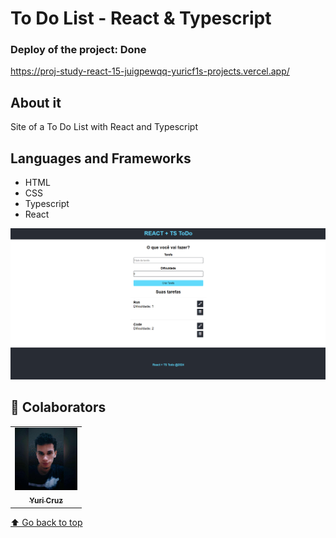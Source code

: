 # To Do List - React & Typescript

<!---Esses são exemplos. Veja https://shields.io para outras pessoas ou para personalizar este conjunto de escudos. Você pode querer incluir dependências, status do projeto e informações de licença aqui--->
### Deploy of the project: Done
https://proj-study-react-15-juigpewqq-yuricf1s-projects.vercel.app/

## About it
Site of a To Do List with React and Typescript

<div id='comeco'>
 </div>

## Languages and Frameworks
- HTML
- CSS
- Typescript
- React

<img src="https://raw.githubusercontent.com/YuriCF1/Proj.Study-React-15/6a6e29bd7bd8f839d6268a6c13ec22ad0d858447/public/Example.png" alt="Imagem do site">

## 🤝 Colaborators

<table>
  <tr>
    <td align="center">
      <a href="https://www.linkedin.com/in/yf19/">
        <img src="https://github.com/YuriCF1/YuriCF1/blob/main/99689063.jpg" width="100px;" alt="Foto do Yuri Cruz no GitHub"/><br>
        <sub>
          <b>Yuri Cruz</b>
        </sub>
      </a>
    </td>
 
</table>


[⬆ Go back to top](#comeco)<br>
